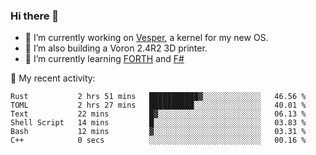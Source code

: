 ### Hi there 👋

<!--
**berkus/berkus** is a ✨ _special_ ✨ repository because its `README.md` (this file) appears on your GitHub profile.

Here are some ideas to get you started:

- 🔭 I’m currently working on ...
- 🌱 I’m currently learning ...
- 👯 I’m looking to collaborate on ...
- 🤔 I’m looking for help with ...
- 💬 Ask me about ...
- 📫 How to reach me: ...
- 😄 Pronouns: ...
- ⚡ Fun fact: ...
-->

- 🔭 I’m currently working on [Vesper](https://github.com/metta-systems/vesper), a kernel for my new OS.
- 🔭 I’m also building a Voron 2.4R2 3D printer.
- 🌱 I’m currently learning [FORTH](http://forth.com/starting-forth/) and [F#](https://fsharpforfunandprofit.com/)

💼 My recent activity:

<!--START_SECTION:waka-->

```text
Rust           2 hrs 51 mins   ███████████▓░░░░░░░░░░░░░   46.56 %
TOML           2 hrs 27 mins   ██████████░░░░░░░░░░░░░░░   40.01 %
Text           22 mins         █▓░░░░░░░░░░░░░░░░░░░░░░░   06.13 %
Shell Script   14 mins         █░░░░░░░░░░░░░░░░░░░░░░░░   03.83 %
Bash           12 mins         ▓░░░░░░░░░░░░░░░░░░░░░░░░   03.31 %
C++            0 secs          ░░░░░░░░░░░░░░░░░░░░░░░░░   00.16 %
```

<!--END_SECTION:waka-->
